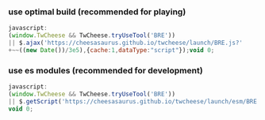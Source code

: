 ### use optimal build (recommended for playing)

```javascript
javascript:
(window.TwCheese && TwCheese.tryUseTool('BRE'))
|| $.ajax('https://cheesasaurus.github.io/twcheese/launch/BRE.js?'
+~~((new Date())/3e5),{cache:1,dataType:"script"});void 0;
```

### use es modules (recommended for development)

```javascript
javascript:
(window.TwCheese && TwCheese.tryUseTool('BRE'))
|| $.getScript('https://cheesasaurus.github.io/twcheese/launch/esm/BRE.js');
void 0;
```
